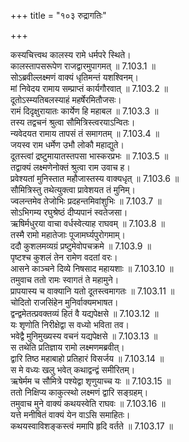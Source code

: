 +++
title = "१०३ रुद्रागतिः"

+++


  
कस्यचित्त्वथ कालस्य रामे धर्मपरे स्थिते।  
कालस्तापसरूपेण राजद्वारमुपागमत् ॥ 7.103.1 ॥   
सोऽब्रवील्लक्ष्मणं वाक्यं धृतिमन्तं यशश्विनम्।  
मां निवेदय रामाय सम्प्राप्तं कार्यगौरवात् ॥ 7.103.2 ॥   
दूतोऽस्म्यतिबलस्याहं महर्षेरमितौजसः।  
रामं दिदृक्षुरायातः कार्येण हि महाबल ॥ 7.103.3 ॥   
तस्य तद्वचनं श्रुत्वा सौमित्रिस्त्वरयाऽन्वितः।  
न्यवेदयत रामाय तापसं तं समागतम् ॥ 7.103.4 ॥   
जयस्व राम धर्मेण उभौ लोकौ महाद्युते।  
दूतस्त्वां द्रष्टुमायातस्तपसा भास्करप्रभः ॥ 7.103.5 ॥   
तद्वाक्यं लक्ष्मणेनोक्तं श्रुत्वा राम उवाच ह।  
प्रवेश्यतां मुनिस्तात महौजास्तस्य वाक्यधृत् ॥ 7.103.6 ॥   
सौमित्रिस्तु तथेत्युक्त्वा प्रावेशयत तं मुनिम्।  
ज्वलन्तमेव तेजोभिः प्रदहन्तमिवांशुभिः ॥ 7.103.7 ॥   
सोऽभिगम्य रघुश्रेष्ठं दीप्यपानं स्वतेजसा।  
ऋषिर्मधुरया वाचा वर्धस्वेत्याह राघवम् ॥ 7.103.8 ॥   
तस्मै रामो महातेजाः पूजामर्घ्यपुरोगमाम्।  
ददौ कुशलमव्यग्रं प्रष्टुमेवोपचक्रमे ॥ 7.103.9 ॥   
पृष्टश्च कुशलं तेन रामेण वदतां वरः।  
आसने काञ्चने दिव्ये निषसाद महायशाः ॥ 7.103.10 ॥   
तमुवाच ततो रामः स्वागतं ते महामुने।  
प्रापयास्य च वाक्यानि यतो दूतस्त्वमागतः ॥ 7.103.11 ॥   
चोदितो राजसिंहेन मुनिर्वाक्यमभाषत।  
द्वन्द्वमेतत्प्रवक्तव्यं हितं वै यद्यपेक्षसे ॥ 7.103.12 ॥   
यः शृणोति निरीक्षेद्वा स वध्यो भविता तव।  
भवेद्वै मुनिमुख्यस्य वचनं यद्यपेक्षसे ॥ 7.103.13 ॥   
स तथेति प्रतिज्ञाय रामो लक्ष्मणमब्रवीत्।  
द्वारि तिष्ठ महाबाहो प्रतिहारं विसर्जय ॥ 7.103.14 ॥   
स मे वध्यः खलु भवेत् कथाद्वन्द्वं समीरितम्।  
ऋषेर्मम च सौमित्रे पश्येद्वा शृणुयाच्च यः ॥ 7.103.15 ॥   
ततो निक्षिप्य काकुत्स्थो लक्ष्मणं द्वारि सङ्ग्रहम्।  
तमुवाच मुने वाक्यं कथयस्वेति राघवः ॥ 7.103.16 ॥   
यत्ते मनीषितं वाक्यं येन वाऽसि समाहितः।  
कथयस्वाविशङ्कस्त्वं ममापि हृदि वर्तते ॥ 7.103.17 ॥   
